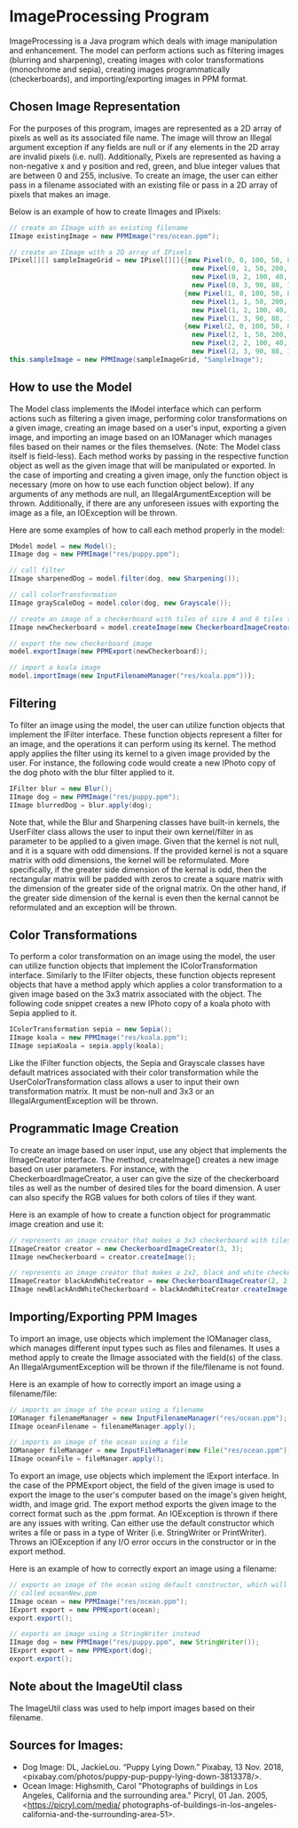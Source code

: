 # ImageProcessing Program

ImageProcessing is a Java program which deals with image manipulation and enhancement. The model can
perform actions such as filtering images (blurring and sharpening), creating images with color
transformations (monochrome and sepia), creating images programmatically (checkerboards), and
importing/exporting images in PPM format.

## Chosen Image Representation

For the purposes of this program, images are represented as a 2D array of pixels as well as its
associated file name. The image will throw an Illegal argument exception if any fields are null or
if any elements in the 2D array are invalid pixels (i.e. null). Additionally, Pixels are represented
as having a non-negative x and y position and red, green, and blue integer values that are between 0
and 255, inclusive. To create an image, the user can either pass in a filename associated with an
existing file or pass in a 2D array of pixels that makes an image.

Below is an example of how to create IImages and IPixels:
```Java
// create an IImage with an existing filename
IImage existingImage = new PPMImage("res/ocean.ppm");

// create an IImage with a 2D array of IPixels
IPixel[][] sampleImageGrid = new IPixel[][]{{new Pixel(0, 0, 100, 50, 80),
                                              new Pixel(0, 1, 50, 200, 10),
                                              new Pixel(0, 2, 100, 40, 240),
                                              new Pixel(0, 3, 90, 88, 120)},
                                            {new Pixel(1, 0, 100, 50, 80),
                                              new Pixel(1, 1, 50, 200, 10),
                                              new Pixel(1, 2, 100, 40, 240),
                                              new Pixel(1, 3, 90, 88, 120)},
                                            {new Pixel(2, 0, 100, 50, 80),
                                              new Pixel(2, 1, 50, 200, 10),
                                              new Pixel(2, 2, 100, 40, 240),
                                              new Pixel(2, 3, 90, 88, 120)}};
this.sampleImage = new PPMImage(sampleImageGrid, "SampleImage");
```

## How to use the Model

The Model class implements the IModel interface which can perform actions such as filtering a given
image, performing color transformations on a given image, creating an image based on a user's input,
exporting a given image, and importing an image based on an IOManager which manages files based on
their names or the files themselves. (Note: The Model class itself is field-less). Each method works
by passing in the respective function object as well as the given image that will be manipulated or
exported. In the case of importing and creating a given image, only the function object is
necessary (more on how to use each function object below). If any arguments of any methods are null,
an IllegalArgumentException will be thrown. Additionally, if there are any unforeseen issues with
exporting the image as a file, an IOException will be thrown.

Here are some examples of how to call each method properly in the model:

```Java
IModel model = new Model();
IImage dog = new PPMImage("res/puppy.ppm");

// call filter
IImage sharpenedDog = model.filter(dog, new Sharpening());

// call colorTransformation
IImage grayScaleDog = model.color(dog, new Grayscale());

// create an image of a checkerboard with tiles of size 4 and 6 tiles total with default colors
IImage newCheckerboard = model.createImage(new CheckerboardImageCreator(4,6));

// export the new checkerboard image
model.exportImage(new PPMExport(newCheckerboard));

// import a koala image
model.importImage(new InputFilenameManager("res/koala.ppm")));
```

## Filtering

To filter an image using the model, the user can utilize function objects that implement the IFilter
interface. These function objects represent a filter for an image, and the operations it can perform
using its kernel. The method apply applies the filter using its kernel to a given image provided by
the user. For instance, the following code would create a new IPhoto copy of the dog photo with the
blur filter applied to it.

```Java
IFilter blur = new Blur();
IImage dog = new PPMImage("res/puppy.ppm");
IImage blurredDog = blur.apply(dog);
```

Note that, while the Blur and Sharpening classes have built-in kernels, the UserFilter class allows
the user to input their own kernel/filter in as parameter to be applied to a given image. Given that
the kernel is not null, and it is a square with odd dimensions. If the provided kernel is not a
square matrix with odd dimensions, the kernel will be reformulated. More specifically, if the greater 
side dimension of the kernal is odd, then the rectangular matrix will be padded with zeros to create 
a square matrix with the dimension of the greater side of the orignal matrix. On the other hand, 
if the greater side dimension of the kernal is even then the kernal cannot be reformulated and 
an exception will be thrown.

## Color Transformations

To perform a color transformation on an image using the model, the user can utilize function objects
that implement the IColorTransformation interface. Similarly to the IFilter objects, these function
objects represent objects that have a method apply which applies a color transformation to a given
image based on the 3x3 matrix associated with the object. The following code snippet creates a new
IPhoto copy of a koala photo with Sepia applied to it.

```Java
IColorTransformation sepia = new Sepia();
IImage koala = new PPMImage("res/koala.ppm");
IImage sepiaKoala = sepia.apply(koala);
```

Like the IFilter function objects, the Sepia and Grayscale classes have default matrices associated
with their color transformation while the UserColorTransformation class allows a user to input their
own transformation matrix. It must be non-null and 3x3 or an IllegalArgumentException will be
thrown.

## Programmatic Image Creation

To create an image based on user input, use any object that implements the IImageCreator interface.
The method, createImage() creates a new image based on user parameters. For instance, with the
CheckerboardImageCreator, a user can give the size of the checkerboard tiles as well as the number
of desired tiles for the board dimension. A user can also specify the RGB values for 
both colors of tiles if they want.

Here is an example of how to create a function object for programmatic image creation and use it:

```Java
// represents an image creator that makes a 3x3 checkerboard with tiles of size 4 and default colors
IImageCreator creator = new CheckerboardImageCreator(3, 3);
IImage newCheckerboard = creator.createImage();

// represents an image creator that makes a 2x2, black and white checkerboard
IImageCreator blackAndWhiteCreator = new CheckerboardImageCreator(2, 2, 0, 0, 0, 255, 255, 255);
IImage newBlackAndWhiteCheckerboard = blackAndWhiteCreator.createImage();
```

## Importing/Exporting PPM Images

To import an image, use objects which implement the IOManager class, which manages different input
types such as files and filenames. It uses a method apply to create the IImage associated with the
field(s) of the class. An IllegalArgumentException will be thrown if the file/filename is not found.

Here is an example of how to correctly import an image using a filename/file:

```Java
// imports an image of the ocean using a filename
IOManager filenameManager = new InputFilenameManager("res/ocean.ppm");
IImage oceanFilename = filenameManager.apply();

// imports an image of the ocean using a file
IOManager fileManager = new InputFileManager(new File("res/ocean.ppm"));
IImage oceanFile = fileManager.apply();
```

To export an image, use objects which implement the IExport interface. In the case of the PPMExport
object, the field of the given image is used to export the image to the user's computer based on the
image's given height, width, and image grid. The export method exports the given image to the
correct format such as the .ppm format. An IOException is thrown if there are any issues with
writing. Can either use the default constructor which writes a file or pass in a type of Writer
(i.e. StringWriter or PrintWriter). Throws an IOException if any I/O error occurs in the constructor
or in the export method.

Here is an example of how to correctly export an image using a filename:

```Java
// exports an image of the ocean using default constructor, which will create a new image 
// called oceanNew.ppm
IImage ocean = new PPMImage("res/ocean.ppm");
IExport export = new PPMExport(ocean);
export.export();

// exports an image using a StringWriter instead
IImage dog = new PPMImage("res/puppy.ppm", new StringWriter());
IExport export = new PPMExport(dog);
export.export();
```

## Note about the ImageUtil class

The ImageUtil class was used to help import images based on their filename.

## Sources for Images:

- Dog Image: DL, JackieLou. “Puppy Lying Down.” Pixabay, 13 Nov. 2018,
  <pixabay.com/photos/puppy-pup-puppy-lying-down-3813378/>.
- Ocean Image: Highsmith, Carol "Photographs of buildings in Los Angeles, California and the
  surrounding area." Picryl, 01 Jan. 2005, <https://picryl.com/media/
  photographs-of-buildings-in-los-angeles-california-and-the-surrounding-area-51>.